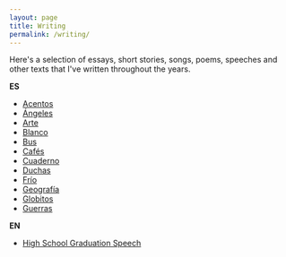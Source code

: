 ```yaml
---
layout: page
title: Writing
permalink: /writing/
---
```


Here's a selection of essays, short stories, songs, poems, speeches and other
texts that I've written throughout the years.

**ES**

- [Acentos](/writing/es/acentos)
- [Ángeles](/writing/es/angeles)
- [Arte](/writing/es/arte)
- [Blanco](/writing/es/blanco)
- [Bus](/writing/es/bus)
- [Cafés](/writing/es/cafes)
- [Cuaderno](/writing/es/cuaderno)
- [Duchas](/writing/es/duchas)
- [Frío](/writing/es/frio)
- [Geografía](/writing/es/geografia)
- [Globitos](/writing/es/globitos)
- [Guerras](/writing/es/guerras)

**EN**

- [High School Graduation Speech](/writing/en/high-school-graduation-speech)
